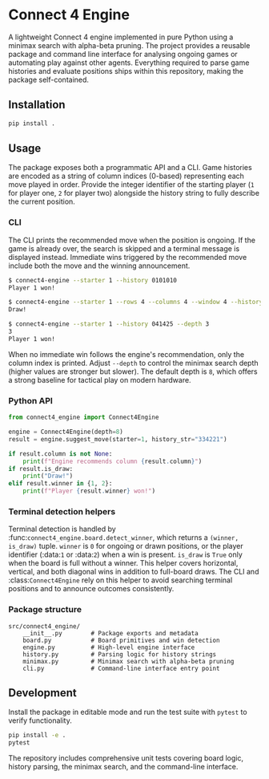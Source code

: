 # Connect 4 Engine

A lightweight Connect 4 engine implemented in pure Python using a minimax
search with alpha-beta pruning. The project provides a reusable package and
command line interface for analysing ongoing games or automating play against
other agents. Everything required to parse game histories and evaluate
positions ships within this repository, making the package self-contained.

## Installation

```bash
pip install .
```

## Usage

The package exposes both a programmatic API and a CLI. Game histories are
encoded as a string of column indices (0-based) representing each move played in
order. Provide the integer identifier of the starting player (``1`` for player
one, ``2`` for player two) alongside the history string to fully describe the
current position.

### CLI

The CLI prints the recommended move when the position is ongoing. If the game
is already over, the search is skipped and a terminal message is displayed
instead. Immediate wins triggered by the recommended move include both the move
and the winning announcement.

```bash
$ connect4-engine --starter 1 --history 0101010
Player 1 won!

$ connect4-engine --starter 1 --rows 4 --columns 4 --window 4 --history 0213203102132031
Draw!

$ connect4-engine --starter 1 --history 041425 --depth 3
3
Player 1 won!
```

When no immediate win follows the engine's recommendation, only the column
index is printed. Adjust `--depth` to control the minimax search depth (higher
values are stronger but slower). The default depth is ``8``, which offers a
strong baseline for tactical play on modern hardware.

### Python API

```python
from connect4_engine import Connect4Engine

engine = Connect4Engine(depth=8)
result = engine.suggest_move(starter=1, history_str="334221")

if result.column is not None:
    print(f"Engine recommends column {result.column}")
if result.is_draw:
    print("Draw!")
elif result.winner in {1, 2}:
    print(f"Player {result.winner} won!")
```

### Terminal detection helpers

Terminal detection is handled by :func:`connect4_engine.board.detect_winner`,
which returns a ``(winner, is_draw)`` tuple. ``winner`` is ``0`` for ongoing or
drawn positions, or the player identifier (:data:`1` or :data:`2`) when a win is
present. ``is_draw`` is ``True`` only when the board is full without a winner.
This helper covers horizontal, vertical, and both diagonal wins in addition to
full-board draws. The CLI and :class:`Connect4Engine` rely on this helper to
avoid searching terminal positions and to announce outcomes consistently.

### Package structure

```
src/connect4_engine/
    __init__.py        # Package exports and metadata
    board.py           # Board primitives and win detection
    engine.py          # High-level engine interface
    history.py         # Parsing logic for history strings
    minimax.py         # Minimax search with alpha-beta pruning
    cli.py             # Command-line interface entry point
```

## Development

Install the package in editable mode and run the test suite with `pytest` to
verify functionality.

```bash
pip install -e .
pytest
```

The repository includes comprehensive unit tests covering board logic, history
parsing, the minimax search, and the command-line interface.


